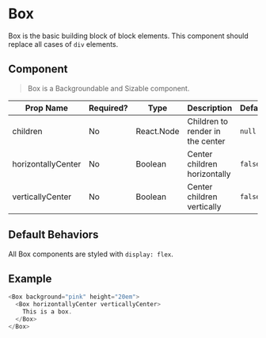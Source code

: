 # Box
Box is the basic building block of block elements. This component should replace
all cases of `div` elements.

## Component
> Box is a Backgroundable and Sizable component.

| Prop Name          | Required?  | Type       | Description                        | Default |
| ------------------ | ---------- | ---------- | ---------------------------------- | ------- |
| children           | No         | React.Node | Children to render in the center   | `null`  |
| horizontallyCenter | No         | Boolean    | Center children horizontally       | `false` |
| verticallyCenter   | No         | Boolean    | Center children vertically         | `false` |

## Default Behaviors
All Box components are styled with `display: flex`.

## Example
```javascript
<Box background="pink" height="20em">
  <Box horizontallyCenter verticallyCenter>
    This is a box.
  </Box>
</Box>
```
